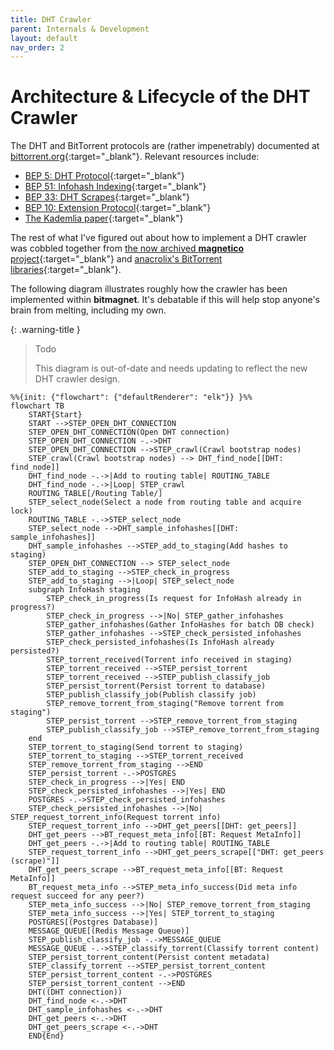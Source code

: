 ```yaml
---
title: DHT Crawler
parent: Internals & Development
layout: default
nav_order: 2
---
```


# Architecture & Lifecycle of the DHT Crawler

The DHT and BitTorrent protocols are (rather impenetrably) documented at [bittorrent.org](http://bittorrent.org/beps/bep_0000.html){:target="\_blank"}. Relevant resources include:

- [BEP 5: DHT Protocol](http://bittorrent.org/beps/bep_0005.html){:target="\_blank"}
- [BEP 51: Infohash Indexing](https://www.bittorrent.org/beps/bep_0051.html){:target="\_blank"}
- [BEP 33: DHT Scrapes](https://www.bittorrent.org/beps/bep_0033.html){:target="\_blank"}
- [BEP 10: Extension Protocol](https://www.bittorrent.org/beps/bep_0010.html){:target="\_blank"}
- [The Kademlia paper](https://pdos.csail.mit.edu/~petar/papers/maymounkov-kademlia-lncs.pdf){:target="\_blank"}

The rest of what I've figured out about how to implement a DHT crawler was cobbled together from [the now archived **magnetico** project](https://github.com/boramalper/magnetico){:target="\_blank"} and [anacrolix's BitTorrent libraries](https://github.com/anacrolix){:target="\_blank"}.

The following diagram illustrates roughly how the crawler has been implemented within **bitmagnet**. It's debatable if this will help stop anyone's brain from melting, including my own.

{: .warning-title }

> Todo
>
> This diagram is out-of-date and needs updating to reflect the new DHT crawler design.

```mermaid
%%{init: {"flowchart": {"defaultRenderer": "elk"}} }%%
flowchart TB
    START{Start}
    START -->STEP_OPEN_DHT_CONNECTION
    STEP_OPEN_DHT_CONNECTION(Open DHT connection)
    STEP_OPEN_DHT_CONNECTION -.->DHT
    STEP_OPEN_DHT_CONNECTION -->STEP_crawl(Crawl bootstrap nodes)
    STEP_crawl(Crawl bootstrap nodes) --> DHT_find_node[[DHT: find_node]]
    DHT_find_node -.->|Add to routing table| ROUTING_TABLE
    DHT_find_node -.->|Loop| STEP_crawl
    ROUTING_TABLE[/Routing Table/]
    STEP_select_node(Select a node from routing table and acquire lock)
    ROUTING_TABLE -.->STEP_select_node
    STEP_select_node -->DHT_sample_infohashes[[DHT: sample_infohashes]]
    DHT_sample_infohashes -->STEP_add_to_staging(Add hashes to staging)
    STEP_OPEN_DHT_CONNECTION --> STEP_select_node
    STEP_add_to_staging -->STEP_check_in_progress
    STEP_add_to_staging -->|Loop| STEP_select_node
    subgraph InfoHash staging
        STEP_check_in_progress(Is request for InfoHash already in progress?)
        STEP_check_in_progress -->|No| STEP_gather_infohashes
        STEP_gather_infohashes(Gather InfoHashes for batch DB check)
        STEP_gather_infohashes -->STEP_check_persisted_infohashes
        STEP_check_persisted_infohashes(Is InfoHash already persisted?)
        STEP_torrent_received(Torrent info received in staging)
        STEP_torrent_received -->STEP_persist_torrent
        STEP_torrent_received -->STEP_publish_classify_job
        STEP_persist_torrent(Persist torrent to database)
        STEP_publish_classify_job(Publish classify job)
        STEP_remove_torrent_from_staging("Remove torrent from staging")
        STEP_persist_torrent -->STEP_remove_torrent_from_staging
        STEP_publish_classify_job -->STEP_remove_torrent_from_staging
    end
    STEP_torrent_to_staging(Send torrent to staging)
    STEP_torrent_to_staging -->STEP_torrent_received
    STEP_remove_torrent_from_staging -->END
    STEP_persist_torrent -.->POSTGRES
    STEP_check_in_progress -->|Yes| END
    STEP_check_persisted_infohashes -->|Yes| END
    POSTGRES -.->STEP_check_persisted_infohashes
    STEP_check_persisted_infohashes -->|No| STEP_request_torrent_info(Request torrent info)
    STEP_request_torrent_info -->DHT_get_peers[[DHT: get_peers]]
    DHT_get_peers -->BT_request_meta_info[[BT: Request MetaInfo]]
    DHT_get_peers -.->|Add to routing table| ROUTING_TABLE
    STEP_request_torrent_info -->DHT_get_peers_scrape[["DHT: get_peers (scrape)"]]
    DHT_get_peers_scrape -->BT_request_meta_info[[BT: Request MetaInfo]]
    BT_request_meta_info -->STEP_meta_info_success(Did meta info request succeed for any peer?)
    STEP_meta_info_success -->|No| STEP_remove_torrent_from_staging
    STEP_meta_info_success -->|Yes| STEP_torrent_to_staging
    POSTGRES[(Postgres Database)]
    MESSAGE_QUEUE[(Redis Message Queue)]
    STEP_publish_classify_job -.->MESSAGE_QUEUE
    MESSAGE_QUEUE -.->STEP_classify_torrent(Classify torrent content)
    STEP_persist_torrent_content(Persist content metadata)
    STEP_classify_torrent -->STEP_persist_torrent_content
    STEP_persist_torrent_content -.->POSTGRES
    STEP_persist_torrent_content -->END
    DHT((DHT connection))
    DHT_find_node <-.->DHT
    DHT_sample_infohashes <-.->DHT
    DHT_get_peers <-.->DHT
    DHT_get_peers_scrape <-.->DHT
    END{End}
```

[comment]: <> (Need to enable panning and zooming for this ridiculous diagram, let the hacking commence!)
[comment]: <> (panzoom comes from https://github.com/timmywil/panzoom)

<script src="https://unpkg.com/@panzoom/panzoom@4.5.1/dist/panzoom.min.js"></script>
<script>
const i = setInterval(() => {
    const elem = document.querySelector('.language-mermaid');
    const svgElem = elem.childNodes[0];
    if (svgElem?.tagName === 'svg') {
        clearInterval(i);
        const parentElem = elem.parentElement;
        parentElem.style.overflow = 'hidden';
        const pz = Panzoom(svgElem);
        parentElem.addEventListener('wheel', pz.zoomWithWheel);
        const grandparentElem = parentElem.parentElement;
        const zoomIn = document.createElement('button');
        zoomIn.innerText = '+';
        grandparentElem.insertBefore(zoomIn, parentElem);
        zoomIn.addEventListener('click', () => pz.zoomIn());
        const zoomOut = document.createElement('button');
        zoomOut.innerText = '-';
        grandparentElem.insertBefore(zoomOut, parentElem);
        zoomOut.addEventListener('click', () => pz.zoomOut());
        const reset = document.createElement('button');
        reset.innerText = 'Reset';
        grandparentElem.insertBefore(reset, parentElem);
        reset.addEventListener('click', () => pz.reset());
    }
}, 100)
</script>
